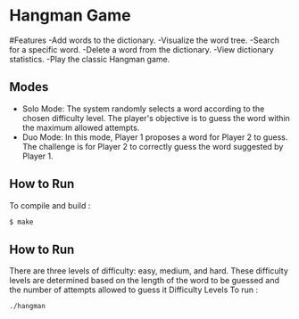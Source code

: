 # Hangman Game

#Features
    -Add words to the dictionary.
    -Visualize the word tree.
    -Search for a specific word.
    -Delete a word from the dictionary.
    -View dictionary statistics.
    -Play the classic Hangman game.
    
 ## Modes
- Solo Mode: The system randomly selects a word according to the chosen difficulty level. The player's objective is to guess the word within the maximum allowed attempts.
- Duo Mode: In this mode, Player 1 proposes a word for Player 2 to guess. The challenge is for Player 2 to correctly guess the word suggested by Player 1.

## How to Run
To compile and build : 
```bash
$ make
```
## How to Run
There are three levels of difficulty: easy, medium, and hard. These difficulty levels are determined based on the length of the word to be guessed and the number of attempts allowed to guess it
 Difficulty Levels 
To run : 

```bash
./hangman
```


